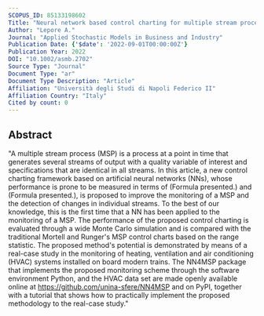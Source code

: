 ```yaml
---
SCOPUS_ID: 85133198602
Title: "Neural network based control charting for multiple stream processes with an application to HVAC systems in passenger railway vehicles"
Author: "Lepore A."
Journal: "Applied Stochastic Models in Business and Industry"
Publication Date: {'$date': '2022-09-01T00:00:00Z'}
Publication Year: 2022
DOI: "10.1002/asmb.2702"
Source Type: "Journal"
Document Type: "ar"
Document Type Description: "Article"
Affiliation: "Università degli Studi di Napoli Federico II"
Affiliation Country: "Italy"
Cited by count: 0
---
```


## Abstract
"A multiple stream process (MSP) is a process at a point in time that generates several streams of output with a quality variable of interest and specifications that are identical in all streams. In this article, a new control charting framework based on artificial neural networks (NNs), whose performance is prone to be measured in terms of (Formula presented.) and (Formula presented.), is proposed to improve the monitoring of a MSP and the detection of changes in individual streams. To the best of our knowledge, this is the first time that a NN has been applied to the monitoring of a MSP. The performance of the proposed control charting is evaluated through a wide Monte Carlo simulation and is compared with the traditional Mortell and Runger's MSP control charts based on the range statistic. The proposed method's potential is demonstrated by means of a real-case study in the monitoring of heating, ventilation and air conditioning (HVAC) systems installed on board modern trains. The NN4MSP package that implements the proposed monitoring scheme through the software environment Python, and the HVAC data set are made openly available online at https://github.com/unina-sfere/NN4MSP and on PyPI, together with a tutorial that shows how to practically implement the proposed methodology to the real-case study."
